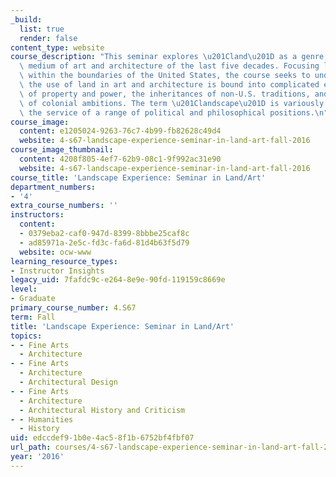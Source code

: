```yaml
---
_build:
  list: true
  render: false
content_type: website
course_description: "This seminar explores \u201Cland\u201D as a genre, theme, and\
  \ medium of art and architecture of the last five decades. Focusing largely on work\
  \ within the boundaries of the United States, the course seeks to understand how\
  \ the use of land in art and architecture is bound into complicated entanglements\
  \ of property and power, the inheritances of non-U.S. traditions, and the violence\
  \ of colonial ambitions. The term \u201Clandscape\u201D is variously deployed in\
  \ the service of a range of political and philosophical positions.\n"
course_image:
  content: e1205024-9263-76c7-4b99-fb82628c49d4
  website: 4-s67-landscape-experience-seminar-in-land-art-fall-2016
course_image_thumbnail:
  content: 4208f805-4ef7-62b9-08c1-9f992ac31e90
  website: 4-s67-landscape-experience-seminar-in-land-art-fall-2016
course_title: 'Landscape Experience: Seminar in Land/Art'
department_numbers:
- '4'
extra_course_numbers: ''
instructors:
  content:
  - 0379eba2-caf0-947d-8399-8bbbe25caf8c
  - ad85971a-2e5c-fd3c-fa6d-81d4b63f5d79
  website: ocw-www
learning_resource_types:
- Instructor Insights
legacy_uid: 7fafdc9c-e264-8e9e-90fd-119159c8669e
level:
- Graduate
primary_course_number: 4.S67
term: Fall
title: 'Landscape Experience: Seminar in Land/Art'
topics:
- - Fine Arts
  - Architecture
- - Fine Arts
  - Architecture
  - Architectural Design
- - Fine Arts
  - Architecture
  - Architectural History and Criticism
- - Humanities
  - History
uid: edccdef9-1b0e-4ac5-8f1b-6752bf4fbf07
url_path: courses/4-s67-landscape-experience-seminar-in-land-art-fall-2016
year: '2016'
---
```

